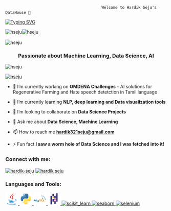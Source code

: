                                               Welcome to Hardik Seju's DataHouse 👋

<!--
**hseju/hseju** is a ✨ _special_ ✨ repository because its `README.md` (this file) appears on your GitHub profile.


-->
[![Typing SVG](https://readme-typing-svg.herokuapp.com?font=Quicksand&color=%233EB36C&size=30&center=true&vCenter=true&width=900&lines=Data+Scientist;Data+Analyst)](https://git.io/typing-svg)


<p><img align="left" src="https://github-readme-streak-stats.herokuapp.com/?user=hseju&theme=vue-dark&show_icons=true&locale=en" alt="hseju" />
<img align="left" src="https://github-readme-stats.vercel.app/api?username=hseju&theme=vue-dark&show_icons=true&locale=en" alt="hseju" /> </p>
  
<br>
<p><img align="center" src="https://github-readme-stats.vercel.app/api/top-langs?username=hseju&show_icons=true&theme=vue-dark&locale=en&layout=compact" alt="hseju" /></p>



<h3 align="center" font="Quicksand">Passionate about Machine Learning, Data Science, AI</h3>

<p align="left"> <img src="https://komarev.com/ghpvc/?username=hseju&label=Profile%20views&color=0e75b6&style=flat" alt="hseju" /> </p>

<p align="left"> <a href="https://github.com/ryo-ma/github-profile-trophy"> </p>
 <p align="left"> <img src="https://github-profile-trophy.vercel.app/?username=hseju" alt="hseju" /></a> </p>

- 🔭 I’m currently working on **OMDENA Challenges** - AI solutions for Regenerative Farming and Hate speech detetction in Tamil language

- 🌱 I’m currently learning **NLP, deep learning and Data visualization tools**

- 👯 I’m looking to collaborate on **Data Science Projects**

- 💬 Ask me about **Data Science, Machine Learning**

- 📫 How to reach me **hardik321seju@gmail.com**

- ⚡ Fun fact **I saw a worm hole of Data Science and I was fetched into it!**

<h3 align="left">Connect with me:</h3>
<p align="left">
<a href="https://linkedin.com/in/hardik-seju" target="blank"><img align="center" src="https://raw.githubusercontent.com/rahuldkjain/github-profile-readme-generator/master/src/images/icons/Social/linked-in-alt.svg" alt="hardik-seju" height="30" width="40" /></a> 
<a href="https://www.hackerrank.com/hardik seju" target="blank"><img align="center" src="https://raw.githubusercontent.com/rahuldkjain/github-profile-readme-generator/master/src/images/icons/Social/hackerrank.svg" alt="hardik seju" height="30" width="40" /></a>
</p>

<h3 align="left">Languages and Tools:</h3>
<p align="left"> <a href="https://www.java.com" target="_blank" rel="noreferrer"> <img src="https://raw.githubusercontent.com/devicons/devicon/master/icons/java/java-original.svg" alt="java" width="40" height="40"/> </a>
  <a href="https://www.python.org" target="_blank" rel="noreferrer"> <img src="https://raw.githubusercontent.com/devicons/devicon/master/icons/python/python-original.svg" alt="python" width="40" height="40"/> </a>
  <a href="https://www.mysql.com/" target="_blank" rel="noreferrer"> <img src="https://raw.githubusercontent.com/devicons/devicon/master/icons/mysql/mysql-original-wordmark.svg" alt="mysql" width="40" height="40"/> </a> <a href="https://pandas.pydata.org/" target="_blank" rel="noreferrer"> <img src="https://raw.githubusercontent.com/devicons/devicon/2ae2a900d2f041da66e950e4d48052658d850630/icons/pandas/pandas-original.svg" alt="pandas" width="40" height="40"/> </a>  <a href="https://scikit-learn.org/" target="_blank" rel="noreferrer"> <img src="https://upload.wikimedia.org/wikipedia/commons/0/05/Scikit_learn_logo_small.svg" alt="scikit_learn" width="40" height="40"/> </a> <a href="https://seaborn.pydata.org/" target="_blank" rel="noreferrer"> <img src="https://seaborn.pydata.org/_images/logo-mark-lightbg.svg" alt="seaborn" width="40" height="40"/> </a> <a href="https://www.selenium.dev" target="_blank" rel="noreferrer"> <img src="https://raw.githubusercontent.com/detain/svg-logos/780f25886640cef088af994181646db2f6b1a3f8/svg/selenium-logo.svg" alt="selenium" width="40" height="40"/> </a> </p>



